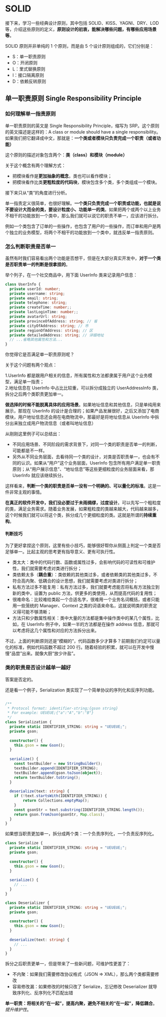 # SOLID

接下来，学习一些经典设计原则，其中包括 SOLID、KISS、YAGNI、DRY、LOD 等，介绍这些原则的定义，**原则设计的初衷，能解决哪些问题，有哪些应用场景等**。

SOLID 原则并非单纯的 1 个原则，而是由 5 个设计原则组成的，它们分别是：

- S：单一职责原则
- O：开闭原则
- L：里式替换原则
- I：接口隔离原则
- D：依赖反转原则

## 单一职责原则 Single Responsibility Principle

### 如何理解单一指责原则

单一职责原则的英文是 Single Responsibility Principle，缩写为 SRP。这个原则的英文描述是这样的：A class or module should have a single responsibility。如果我们把它翻译成中文，那就是：**一个类或者模块只负责完成一个职责（或者功能）**

这个原则的描述对象包含两个：**类（class）和模块（module）**

关于这个概念有两个理解方式：

- 把模块看作是**更加抽象的概念**，类也可以看作模块；
- 把模块看作比类**更粗粒度的代码块**，模块包含多个类，多个类组成一个模块。

接下来只从“类”的角度进行分析。

单一指责定义很简单，也很好理解。**一个类只负责完成一个职责或功能，也就是说不要设计大而全的类，要设计粒度小、功能单一的类**。如果把两个或两个以上业务不相干的功能放到一个类中，那么我们就可以说它的职责不单一，应该进行拆分。

例如一个类包含了订单的一些操作，也包含了用户的一些操作，而订单和用户是两个独立的业务模型，将两个不相干的功能放到一个类中，就违反单一指责原则。

### 怎么判断职责是否单一

虽然有时我们容易看出两个功能是否想干，但是在大部分真实开发中，**对于一个类是否职责单一的判断是很拿捏的**。

举个列子，在一个社交商品中，用下面 UserInfo 类来记录用户信息：

``` ts
class UserInfo {
  private userId: number;
  private username: string;
  private email: string;
  private telephone: string;
  private createTime: number;;
  private lastLoginTime: number;;
  private avatarUrl: string;
  private provinceOfAddress: string; // 省
  private cityOfAddress: string; // 市
  private regionOfAddress: string; // 区 
  private detailedAddress: string; // 详细地址
  // ...省略其他属性和方法...
}
```

你觉得它是否满足单一职责原则呢？

关于这个问题有两个观点：

1.UserInfo 都是跟用户相关的信息，所有属性和方法都隶属于用户这个业务模型，满足单一指责；<br/>
2.地址信息在 UserInfo 中占比比较重，可以拆分成独立的 UserAddressInfo 类，拆分之后两个类职责更加单一。

**做选择的时候不能脱离具体的应用场景**。如果地址信息和其他信息，只是单纯用来展示，那现在 UserInfo 的设计是合理的；如果产品发展很好，之后又添加了电商模块，用户地址信息还会用在电商物流中，那最好是将地址信息从 UserInfo 中拆分出来独立成用户物流信息（或者叫地址信息）

从刚刚这里例子可以总结出：

- 不同应用场景、不同阶段的需求背景下，对同一个类的职责是否单一的判断，可能都是不一样。
- 另外从不同业务层面，去看待同一个类的设计，对类是否职责单一，也会有不同的认识。如果从“用户”这个业务层面，UserInfo 包含所有用户满足单一职责原则；从“用户展示信息”、“地址信息”等这些更细粒度的业务层面来看，那 UserInfo 就应该继续拆分。

这样看来，**判断一个类的职责是否单一没有一个明确的、可以量化的标准**。这是一件非常主观的事情。

**在真正的软件开发中，我们没必要过于未雨绸缪，过度设计**。可以先写一个粗粒度的类，满足业务需求。随着业务发展，如果粗粒度的类越来越大，代码越来越多，这个时候我们就可以将这个类，拆分成几个更细粒度的类。这就是所谓的**持续重构**。

#### 判断技巧

为了更好拿捏这个原则，这里有些小技巧，能够很好帮你从侧面上判定一个类是否足够单一。比起主观的思考更有指导意义、更有可执行性。

- 类太大：类中的代码行数、函数或属性过多，会影响代码的可读性和可维护性，我们就需要考虑对类进行拆分；
- 类依赖太多（**耦合重**）：类依赖的其他类过多，或者依赖类的其他类过多，不符合高内聚、低耦合的设计思想，我们就需要考虑对类进行拆分；
- 私有方法过多不能复用：私有方法过多，我们就要考虑能否将私有方法独立到新的类中，设置为 public 方法，供更多的类使用，从而提高代码的复用性；
- 很难命名：比较难给类起一个合适名字，很难用一个业务名词概括，或者只能用一些笼统的 Manager、Context 之类的词语来命名，这就说明类的职责定义得可能不够清晰；
- 方法只和少数属性相关：类中大量的方法都是集中操作类中的某几个属性，比如，在 UserInfo 例子中，如果一半的方法都是在操作 address 信息，那就可以考虑将这几个属性和对应的方法拆分出来。

不过，上面的判断原则还是“模糊的”，代码函数多少才算多？前期我们约定可以量化的标准，例如代码函数不超过 200 行。随着经验的积累，就可以在开发中慢慢“品尝”出来。就像大厨“放少许盐”。

### 类的职责是否设计越单一越好

答案是否定的。

还是看一个例子，Serialization 类实现了一个简单协议的序列化和反序列功能。

```ts

/**
 * Protocol format: identifier-string;{gson string}
 * For example: UEUEUE;{"a":"A","b":"B"}
 */
class Serialization {
  private static IDENTIFIER_STRING: string = "UEUEUE;";
  private gson;
  
  constructor() {
    this.gson = new Gson();
  }
  
  serialize() {
    const textBuilder = new StringBuilder();
    textBuilder.append(IDENTIFIER_STRING);
    textBuilder.append(gson.toJson(object));
    return textBuilder.toString();
  }
  
  deserialize(text: string) {
    if (!text.startsWith(IDENTIFIER_STRING)) {
        return Collections.emptyMap();
    }
    const gsonStr = text.substring(IDENTIFIER_STRING.length());
    return gson.fromJson(gsonStr, Map.class);
  }
}
```

如果想当职责更加单一，拆分成两个类：一个负责序列化，一个负责反序列化。

```ts
class Serialize {
  private static IDENTIFIER_STRING: string = "UEUEUE;";
  private gson;
  
  constructor() {
    this.gson = new Gson();
  }
  
  serialize() {
    // ...
  }
}

class Deserializer {
  private static IDENTIFIER_STRING: string = "UEUEUE;";
  private gson;
  
  constructor() {
    this.gson = new Gson();
  }
  
  deserialize(text: string) {
    // ...
  }
}
```

拆分之后职责更单一，但是带来了一些新问题，可维护性更差了：

- 不内聚：如果我们需要修改协议格式（JSON => XML），那么两个类都需要修改
- 容易修改漏：如果修改的时候只改了 Serialize，忘记修改 Deserializer 就导致序列化、反序列化不匹配出错

<nx-tip type="warning" text="实际上，不管是应用设计原则还是设计模式，最终的目的还是**提高代码的可读性、可扩展性、复用性、可维护性等**。我们在考虑应用某一个设计原则是否合理的时候，也可以以此作为最终的考量标准。"/>

**单一职责：将相关的“在一起”，提高内聚，避免不相关的“在一起”，降低耦合**。_提升维护性_。

